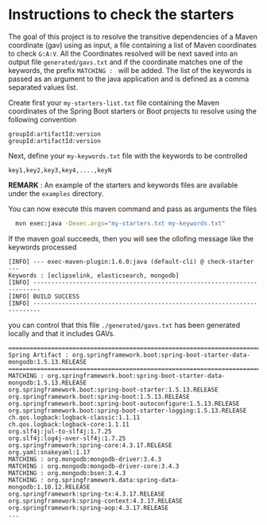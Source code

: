 # Instructions to check the starters

The goal of this project is to resolve the transitive dependencies of a Maven coordinate (gav) using as input, a file containing a list of Maven coordinates to check `G:A:V`.
All the Coordinates resolved will be next saved into an output file `generated/gavs.txt` and if the coordinate matches one of the keywords, the prefix `MATCHING : ` will be added.
The list of the keywords is passed as an argument to the java application and is defined as a comma separated values list. 

Create first your `my-starters-list.txt` file containing the Maven coordinates of the Spring Boot starters or Boot projects to resolve using the following convention 

 ```
 groupId:artifactId:version
 groupId:artifactId:version
 ```  

Next, define your `my-keywords.txt` file with the keywords to be controlled

  ```
  key1,key2,key3,key4,....,keyN
  ```

**REMARK** : An example of the starters and keywords files are available under the `examples` directory.

You can now execute this maven command and pass as arguments the files

```bash
  mvn exec:java -Dexec.args="my-starters.txt my-keywords.txt"
```

If the maven goal succeeds, then you will see the ollofing message like the keywords processed

  ```
  [INFO] --- exec-maven-plugin:1.6.0:java (default-cli) @ check-starter ---
  Keywords : [eclipselink, elasticsearch, mongodb]
  [INFO] ------------------------------------------------------------------------
  [INFO] BUILD SUCCESS
  [INFO] ------------------------------------------------------------------------
  ```
  
you can control that this file `./generated/gavs.txt` has been generated locally
and that it includes GAVs.
  
  
  ```
  ====================================================================================================
  Spring Artifact : org.springframework.boot:spring-boot-starter-data-mongodb:1.5.13.RELEASE
  ====================================================================================================
  MATCHING : org.springframework.boot:spring-boot-starter-data-mongodb:1.5.13.RELEASE
  org.springframework.boot:spring-boot-starter:1.5.13.RELEASE
  org.springframework.boot:spring-boot:1.5.13.RELEASE
  org.springframework.boot:spring-boot-autoconfigure:1.5.13.RELEASE
  org.springframework.boot:spring-boot-starter-logging:1.5.13.RELEASE
  ch.qos.logback:logback-classic:1.1.11
  ch.qos.logback:logback-core:1.1.11
  org.slf4j:jul-to-slf4j:1.7.25
  org.slf4j:log4j-over-slf4j:1.7.25
  org.springframework:spring-core:4.3.17.RELEASE
  org.yaml:snakeyaml:1.17
  MATCHING : org.mongodb:mongodb-driver:3.4.3
  MATCHING : org.mongodb:mongodb-driver-core:3.4.3
  MATCHING : org.mongodb:bson:3.4.3
  MATCHING : org.springframework.data:spring-data-mongodb:1.10.12.RELEASE
  org.springframework:spring-tx:4.3.17.RELEASE
  org.springframework:spring-context:4.3.17.RELEASE
  org.springframework:spring-aop:4.3.17.RELEASE
  ...
  ````

